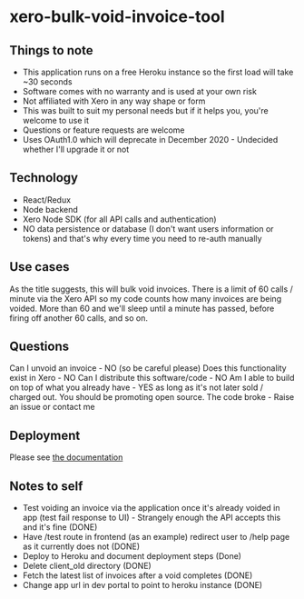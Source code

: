 # xero-bulk-void-invoice-tool

## Things to note

- This application runs on a free Heroku instance so the first load will take ~30 seconds
- Software comes with no warranty and is used at your own risk
- Not affiliated with Xero in any way shape or form
- This was built to suit my personal needs but if it helps you, you're welcome to use it
- Questions or feature requests are welcome
- Uses OAuth1.0 which will deprecate in December 2020 - Undecided whether I'll upgrade it or not

## Technology

- React/Redux
- Node backend
- Xero Node SDK (for all API calls and authentication)
- NO data persistence or database (I don't want users information or tokens) and that's why every time you need to re-auth manually

## Use cases

As the title suggests, this will bulk void invoices. There is a limit of 60 calls / minute via the Xero API so my code counts how many invoices are being voided. More than 60 and we'll sleep until a minute has passed, before firing off another 60 calls, and so on.

## Questions

Can I unvoid an invoice - NO (so be careful please)
Does this functionality exist in Xero - NO
Can I distribute this software/code - NO
Am I able to build on top of what you already have - YES as long as it's not later sold / charged out. You should be promoting open source.
The code broke - Raise an issue or contact me

## Deployment

Please see [the documentation](/docs/deployment)

## Notes to self

- Test voiding an invoice via the application once it's already voided in app (test fail response to UI) - Strangely enough the API accepts this and it's fine (DONE)
- Have /test route in frontend (as an example) redirect user to /help page as it currently does not (DONE)
- Deploy to Heroku and document deployment steps (Done)
- Delete client_old directory (DONE)
- Fetch the latest list of invoices after a void completes (DONE)
- Change app url in dev portal to point to heroku instance (DONE)
